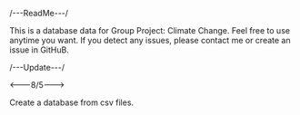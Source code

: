 /---ReadMe---/

This is a database data for Group Project: Climate Change.
Feel free to use anytime you want.
If you detect any issues, please contact me or create an issue in GitHuB.


/---Update---/

<---8/5--->

Create a database from csv files.
